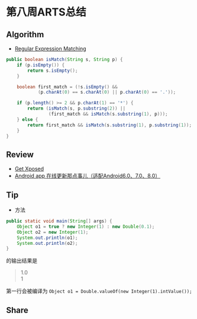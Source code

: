 # 第八周ARTS总结
## Algorithm
- [Regular Expression Matching](https://leetcode.com/problems/regular-expression-matching/)
```java
public boolean isMatch(String s, String p) {
    if (p.isEmpty()) {
        return s.isEmpty();
    }

    boolean first_match = (!s.isEmpty() &&
            (p.charAt(0) == s.charAt(0) || p.charAt(0) == '.'));

    if (p.length() >= 2 && p.charAt(1) == '*') {
        return (isMatch(s, p.substring(2)) ||
                (first_match && isMatch(s.substring(1), p)));
    } else {
        return first_match && isMatch(s.substring(1), p.substring(1));
    }
}
```

## Review
- [Get Xposed](https://www.xda-developers.com/xposed-framework-hub/)
- [Android app 在线更新那点事儿（适配Android6.0、7.0、8.0）](https://juejin.im/post/5ad4ab7af265da239d49c8f9#heading-5)

## Tip
+ 方法  
```java
public static void main(String[] args) {
    Object o1 = true ? new Integer(1) : new Double(0.1);
    Object o2 = new Integer(1);
    System.out.println(o1);
    System.out.println(o2);
}
```
的输出结果是  
>1.0  
>1

第一行会被编译为
`Object o1 = Double.valueOf(new Integer(1).intValue());`

## Share